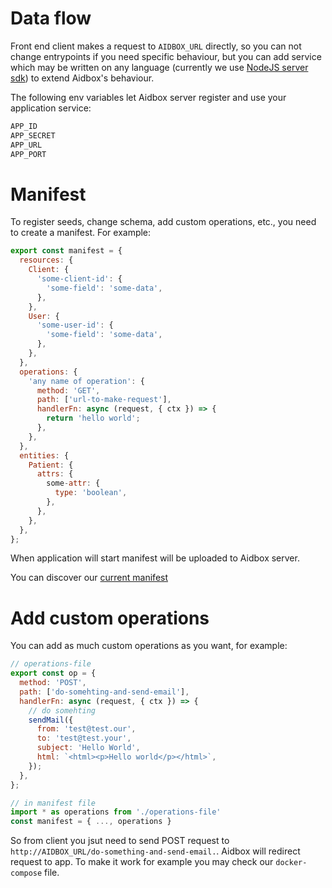 # Data flow

Front end client makes a request to `AIDBOX_URL` directly, so you can not change entrypoints if you need specific behaviour, but you can add service which may be written on any language (currently we use [NodeJS server sdk](https://github.com/Aidbox/node-server-sdk/tree/v2)) to extend Aidbox's behaviour.

The following env variables let Aidbox server register and use your application service:
```sh
APP_ID
APP_SECRET
APP_URL
APP_PORT
```

# Manifest

To register seeds, change schema, add custom operations, etc., you need to create a manifest. For example:

```js
export const manifest = {
  resources: {
    Client: {
      'some-client-id': {
        'some-field': 'some-data',
      },
    },
    User: {
      'some-user-id': {
        'some-field': 'some-data',
      },
    },
  },
  operations: {
    'any name of operation': {
      method: 'GET',
      path: ['url-to-make-request'],
      handlerFn: async (request, { ctx }) => {
        return 'hello world';
      },
    },
  },
  entities: {
    Patient: {
      attrs: {
        some-attr: {
          type: 'boolean',
        },
      },
    },
  },
};
```

When application will start manifest will be uploaded to Aidbox server.

You can discover our [current manifest](https://github.com/Aidbox/aidbox-react-app/blob/master/node-app/src/index.ts#L39)


# Add custom operations

You can add as much custom operations as you want, for example:

```js
// operations-file
export const op = {
  method: 'POST',
  path: ['do-somehting-and-send-email'],
  handlerFn: async (request, { ctx }) => {
    // do somehting
    sendMail({
      from: 'test@test.our',
      to: 'test@test.your',
      subject: 'Hello World',
      html: `<html><p>Hello world</p></html>`,
    });
  },
};

// in manifest file
import * as operations from './operations-file'
const manifest = { ..., operations }


```
So from client you jsut need to send POST request to `http://AIDBOX_URL/do-something-and-send-email.`. Aidbox will redirect request to app. 
To make it work for example you may check our `docker-compose` file.
